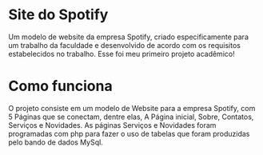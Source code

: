 # Site do Spotify
Um modelo de website da empresa Spotify, criado especificamente para um trabalho da faculdade e desenvolvido de acordo com os requisitos estabelecidos no trabalho. Esse foi meu primeiro projeto acadêmico!


# Como funciona

O projeto consiste em um modelo de Website para a empresa Spotify, com 5 Páginas que se conectam, dentre elas, A Página inicial, Sobre, Contatos, Serviços e Novidades. 
As páginas Serviços e Novidades foram programadas com php para fazer o uso de tabelas que foram produzidas pelo bando de dados MySql.